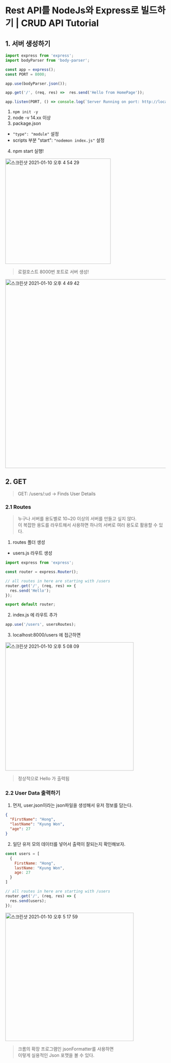 # Rest API를 NodeJs와 Express로 빌드하기 | CRUD API Tutorial

## 1. 서버 생성하기
```js
import express from 'express';
import bodyParser from 'body-parser';

const app = express();
const PORT = 8000;

app.use(bodyParser.json());

app.get('/', (req, res) =>  res.send('Hello from HomePage'));

app.listen(PORT, () => console.log(`Server Running on port: http://localhost:${PORT}`));
```

1. `npm init -y`
2. node -v 14.xx 이상
3. package.json
  - `"type": "module"` 설정
  - scripts 부분 "start": `"nodemon index.js"` 설정
4. npm start 실행!

<img width="331" alt="스크린샷 2021-01-10 오후 4 54 29" src="https://user-images.githubusercontent.com/70752848/104117425-8483d780-5364-11eb-885d-105efe55f997.png">

> 로컬호스트 8000번 포트로 서버 생성!

<img width="593" alt="스크린샷 2021-01-10 오후 4 49 42" src="https://user-images.githubusercontent.com/70752848/104117339-e6900d00-5363-11eb-9c05-c416c98b5c17.png">


## 2. GET 
> GET: /users/:ud -> Finds User Details

### 2.1 Routes
> 누구나 서버를 용도별로 10~20 이상의 서버를 만들고 싶지 않다.  
이 복잡한 용도를 라우트해서 사용하면 하나의 서버로 여러 용도로 활용할 수 있다.

1. routes 폴더 생성
  - users.js 라우트 생성 
```js
import express from 'express';

const router = express.Router();

// all routes in here are starting with /users
router.get('/', (req, res) => {
  res.send('Hello');
});

export default router;
```
2. index.js 에 라우트 추가
```js
app.use('/users', usersRoutes);
```

3. localhost:8000/users 에 접근하면

<img width="403" alt="스크린샷 2021-01-10 오후 5 08 09" src="https://user-images.githubusercontent.com/70752848/104117671-6d45e980-5366-11eb-92c3-c2a7c3e32a06.png">

> 정상적으로 Hello 가 출력됨

### 2.2 User Data 출력하기

1. 먼저, user.json이라는 json파일을 생성해서 유저 정보를 담는다.
```json
{
  "FirstName": "Hong",
  "lastName": "Kyung Won",
  "age": 27
}
```

2. 일단 유저 모의 데이터를 넣어서 출력이 잘되는지 확인해보자.
```js
const users = [
  {
    FirstName: "Hong",
    lastName: "Kyung Won",
    age: 27
  }
]

// all routes in here are starting with /users
router.get('/', (req, res) => {
  res.send(users);
});
```
<img width="403" alt="스크린샷 2021-01-10 오후 5 17 59" src="https://user-images.githubusercontent.com/70752848/104117843-cc582e00-5367-11eb-97f8-461f2d87f6e5.png">

> 크롬의 확장 프로그램인 jsonFormatter를 사용하면  
이렇게 실용적인 Json 포맷을 볼 수 있다.

